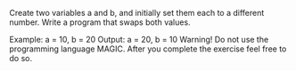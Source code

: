 Create two variables a and b, and initially set them each to a different number. Write a program that swaps both values.

Example: a = 10, b = 20
Output: a = 20, b = 10
Warning! Do not use the programming language MAGIC. After you complete the exercise feel free to do so.
